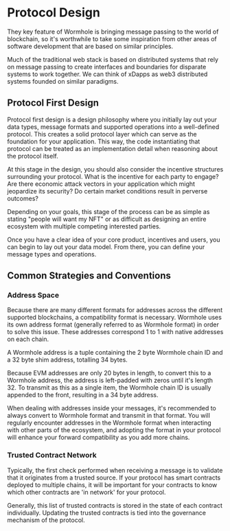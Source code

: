 # Protocol Design

They key feature of Wormhole is bringing message passing to the world of blockchain, so it's worthwhile to take some inspiration from other areas of software development that are based on similar principles.

Much of the traditional web stack is based on distributed systems that rely on message passing to create interfaces and boundaries for disparate systems to work together. We can think of xDapps as web3 distributed systems founded on similar paradigms.

## Protocol First Design

Protocol first design is a design philosophy where you initially lay out your data types, message formats and supported operations into a well-defined protocol. This creates a solid protocol layer which can serve as the foundation for your application. This way, the code instantiating that protocol can be treated as an implementation detail when reasoning about the protocol itself.

At this stage in the design, you should also consider the incentive structures surrounding your protocol. What is the incentive for each party to engage? Are there economic attack vectors in your application which might jeopardize its security? Do certain market conditions result in perverse outcomes? 

Depending on your goals, this stage of the process can be as simple as stating "people will want my NFT" or as difficult as designing an entire ecosystem with multiple competing interested parties. 

Once you have a clear idea of your core product, incentives and users, you can begin to lay out your data model. From there, you can define your message types and operations.

## Common Strategies and Conventions

### Address Space

Because there are many different formats for addresses across the different supported blockchains, a compatibility format is necessary. Wormhole uses its own address format (generally referred to as Wormhole format) in order to solve this issue. These addresses correspond 1 to 1 with native addresses on each chain.

A Wormhole address is a tuple containing the 2 byte Wormhole chain ID and a 32 byte shim address, totalling 34 bytes.

Because EVM addresses are only 20 bytes in length, to convert this to a Wormhole address, the address is left-padded with zeros until it's length 32. To transmit as this as a single item, the Wormhole chain ID is usually appended to the front, resulting in a 34 byte address.

When dealing with addresses inside your messages, it's recommended to always convert to Wormhole format and transmit in that format. You will regularly encounter addresses in the Wormhole format when interacting with other parts of the ecosystem, and adopting the format in your protocol will enhance your forward compatibility as you add more chains.

### Trusted Contract Network

Typically, the first check performed when receiving a message is to validate that it originates from a trusted source. If your protocol has smart contracts deployed to multiple chains, it will be important for your contracts to know which other contracts are 'in network' for your protocol. 

Generally, this list of trusted contracts is stored in the state of each contract individually. Updating the trusted contracts is tied into the governance mechanism of the protocol.
